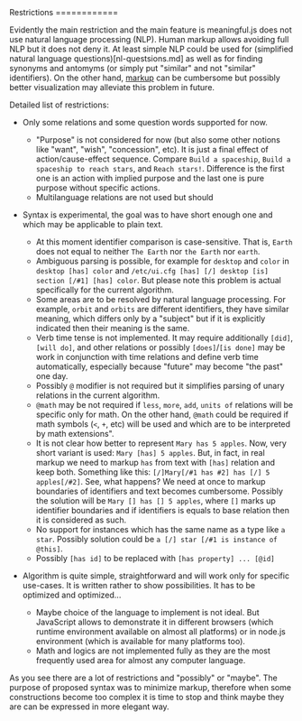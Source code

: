 <link rel="stylesheet" href="meaningful.css"/>Restrictions
============

Evidently the main restriction and the main feature is meaningful.js does not use natural language processing (NLP). Human markup allows avoiding full NLP but it does not deny it. At least simple NLP could be used for (simplified natural language questions)[nl-questsions.md] as well as for finding synonyms and antomyms (or simply put "similar" and not "similar" identifiers). On the other hand, [markup](doc/syntax.md) can be cumbersome but possibly better visualization may alleviate this problem in future.

Detailed list of restrictions:

* Only some relations and some question words supported for now.
   * "Purpose" is not considered for now (but also some other notions like "want", "wish", "concession", etc). It is just a final effect of action/cause-effect sequence. Compare `Build a spaceship`, `Build a spaceship to reach stars`, and `Reach stars!`. Difference is the first one is an action with implied purpose and the last one is pure purpose without specific actions.
   * Multilanguage relations are not used but should

* Syntax is experimental, the goal was to have short enough one and which may be applicable to plain text.
   * At this moment identifier comparison is case-sensitive. That is, `Earth` does not equal to neither `The Earth` nor `the Earth` nor `earth`.
   * Ambiguous parsing is possible, for example for `desktop` and `color` in `desktop [has] color` and `/etc/ui.cfg [has] [/] desktop [is] section [/#1] [has] color`. But please note this problem is actual specifically for the current algorithm.
   * Some areas are to be resolved by natural language processing. For example, `orbit` and `orbits` are different identifiers, they have similar meaning, which differs only by a "subject" but if it is explicitly indicated then their meaning is the same.
   * Verb time tense is not implemented. It may require additionally `[did]`, `[will do]`, and other relations or possibly `[does]`/`[is done]` may be work in conjunction with time relations and define verb time automatically, especially because "future" may become "the past" one day.
   * Possibly `@` modifier is not required but it simplifies parsing of unary relations in the current algorithm.
   * `@math` may be not required if `less`, `more`, `add`, `units of` relations will be specific only for math. On the other hand, `@math` could be required if math symbols (`<`, `+`, etc) will be used and which are to be interpreted by math extensions".
   * It is not clear how better to represent `Mary has 5 apples`. Now, very short variant is used: `Mary [has] 5 apples`. But, in fact, in real markup we need to markup `has` from text with `[has]` relation and keep both. Something like this: `[/]Mary[/#1 has #2] has [/] 5 apples[/#2]`. See, what happens? We need at once to markup boundaries of identifiers and text becomes cumbersome. Possibly the solution will be `Mary [] has [] 5 apples`, where `[]` marks up identifier boundaries and if identifiers is equals to base relation then it is considered as such.
   * No support for instances which has the same name as a type like `a star`. Possibly solution could be `a [/] star [/#1 is instance of @this]`.
   * Possibly `[has id]` to be replaced with `[has property] ... [@id]`

* Algorithm is quite simple, straightforward and will work only for specific use-cases. It is written rather to show possibilities. It has to be optimized and optimized...
   * Maybe choice of the language to implement is not ideal. But JavaScript allows to demonstrate it in different browsers (which runtime environment available on almost all platforms) or in node.js environment (which is available for many platforms too).
   * Math and logics are not implemented fully as they are the most frequently used area for almost any computer language.

As you see there are a lot of restrictions and "possibly" or "maybe". The purpose of proposed syntax was to minimize markup, therefore when some constructions become too complex it is time to stop and think maybe they are can be expressed in more elegant way.